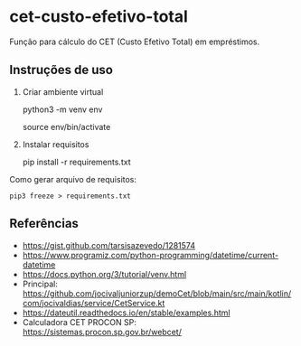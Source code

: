 # cet-custo-efetivo-total
 Função para cálculo do CET (Custo Efetivo Total) em empréstimos.

## Instruções de uso

1. Criar ambiente virtual

    python3 -m venv env

    source env/bin/activate

2. Instalar requisitos

    pip install -r requirements.txt

Como gerar arquivo de requisitos:

    pip3 freeze > requirements.txt


## Referências

* <https://gist.github.com/tarsisazevedo/1281574>
* <https://www.programiz.com/python-programming/datetime/current-datetime>
* <https://docs.python.org/3/tutorial/venv.html>
* Principal: <https://github.com/jocivaljuniorzup/demoCet/blob/main/src/main/kotlin/com/jocivaldias/service/CetService.kt>
* <https://dateutil.readthedocs.io/en/stable/examples.html>
* Calculadora CET PROCON SP: <https://sistemas.procon.sp.gov.br/webcet/>
